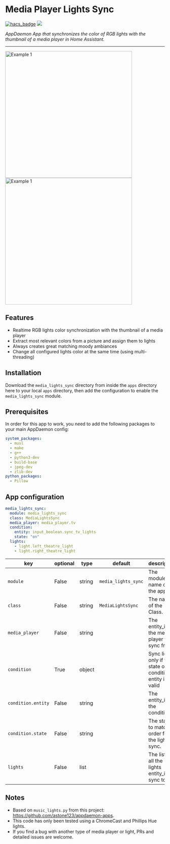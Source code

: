 # Media Player Lights Sync

[![hacs_badge](https://img.shields.io/badge/HACS-Custom-orange.svg?style=for-the-badge)](https://github.com/custom-components/hacs) [![](https://img.shields.io/github/release/ericmatte/ad-media-lights-sync/all.svg?style=for-the-badge)](https://github.com/ericmatte/ad-media-lights-sync/releases)

_AppDaemon App that synchronizes the color of RGB lights with the thumbnail of a media player in Home Assistant._

---

<img src="https://github.com/ericmatte/ad-media-lights-sync/raw/master/examples/example-1.jpg" alt="Example 1" width="400"> <img src="https://github.com/ericmatte/ad-media-lights-sync/raw/master/examples/example-2.jpg" alt="Example 1" width="400">

## Features

- Realtime RGB lights color synchronization with the thumbnail of a media player
- Extract most relevant colors from a picture and assign them to lights
- Always creates great matching moody ambiances
- Change all configured lights color at the same time (using multi-threading)

## Installation

Download the `media_lights_sync` directory from inside the `apps` directory here to your local `apps` directory, then add the configuration to enable the `media_lights_sync` module.

## Prerequisites

In order for this app to work, you need to add the following packages to your main AppDaemon config:

```yaml
system_packages:
  - musl
  - make
  - g++
  - python3-dev
  - build-base
  - jpeg-dev
  - zlib-dev
python_packages:
  - Pillow
```

## App configuration

```yaml
media_lights_sync:
  module: media_lights_sync
  class: MediaLightsSync
  media_player: media_player.tv
  condition:
    entity: input_boolean.sync_tv_lights
    state: "on"
  lights:
    - light.left_theatre_light
    - light.right_theatre_light
```

| key                | optional | type   | default             | description                                                    |
| ------------------ | -------- | ------ | ------------------- | -------------------------------------------------------------- |
| `module`           | False    | string | `media_lights_sync` | The module name of the app.                                    |
| `class`            | False    | string | `MediaLightsSync`   | The name of the Class.                                         |
| `media_player`     | False    | string |                     | The entity_id of the media player to sync from.                |
| `condition`        | True     | object |                     | Sync lights only if the state of the condition entity is valid |
| `condition.entity` | False    | string |                     | The entity_id of the condition.                                |
| `condition.state`  | False    | string |                     | The state to match in order for the lights to sync.            |
| `lights`           | False    | list   |                     | The list of all the lights entity_id to sync to.               |

## Notes

- Based on `music_lights.py` from this project: https://github.com/astone123/appdaemon-apps.
- This code has only been tested using a ChromeCast and Phillips Hue lights.
- If you find a bug with another type of media player or light, PRs and detailed issues are welcome.
